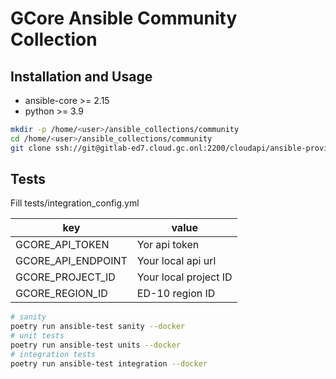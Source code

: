 # GCore Ansible Community Collection
## Installation and Usage
- ansible-core >= 2.15
- python >= 3.9

```bash
mkdir -p /home/<user>/ansible_collections/community
cd /home/<user>/ansible_collections/community
git clone ssh://git@gitlab-ed7.cloud.gc.onl:2200/cloudapi/ansible-provider.git gcore
```

## Tests
Fill tests/integration_config.yml

| key                | value                 |
|--------------------|-----------------------|
| GCORE_API_TOKEN    | Yor api token         |
| GCORE_API_ENDPOINT | Your local api url    |
| GCORE_PROJECT_ID   | Your local project ID |
| GCORE_REGION_ID    | ED-10 region ID       |

```bash
# sanity
poetry run ansible-test sanity --docker
# unit tests
poetry run ansible-test units --docker
# integration tests
poetry run ansible-test integration --docker
```
